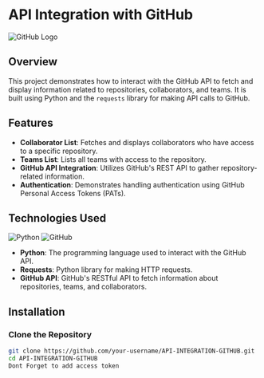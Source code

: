 # API Integration with GitHub

![GitHub Logo](https://upload.wikimedia.org/wikipedia/commons/9/91/Octicons-mark-github.svg)

## Overview

This project demonstrates how to interact with the GitHub API to fetch and display information related to repositories, collaborators, and teams. It is built using Python and the `requests` library for making API calls to GitHub.

## Features

- **Collaborator List**: Fetches and displays collaborators who have access to a specific repository.
- **Teams List**: Lists all teams with access to the repository.
- **GitHub API Integration**: Utilizes GitHub's REST API to gather repository-related information.
- **Authentication**: Demonstrates handling authentication using GitHub Personal Access Tokens (PATs).

## Technologies Used

![Python](https://img.shields.io/badge/Python-3.9-blue?style=flat-square) 
![GitHub](https://img.shields.io/badge/GitHub-API-green?style=flat-square)

- **Python**: The programming language used to interact with the GitHub API.
- **Requests**: Python library for making HTTP requests.
- **GitHub API**: GitHub's RESTful API to fetch information about repositories, teams, and collaborators.

## Installation

### Clone the Repository

```bash
git clone https://github.com/your-username/API-INTEGRATION-GITHUB.git
cd API-INTEGRATION-GITHUB
Dont Forget to add access token 
